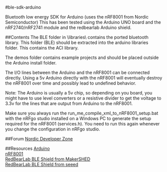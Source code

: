 #ble-sdk-arduino

Bluetooth low energy SDK for Arduino (uses the nRF8001 from Nordic Semiconductor)
This has been tested using the Arduino UNO board and the nRF2740/nRF2741 module and the redbearlab Arduino shield.

##Contents
The BLE folder in \libraries\ contains the ported bluetooth library. This folder (BLE) should be extracted into the arduino libraries folder. This contains the ACI library. 

The demos folder contains example projects and should be placed outside the Arduino install folder.

The I/O lines between the Arduino and the nRF8001 can be connected directly. Using a 5v Arduino directly with the nRF8001 will eventually destroy the nRF8001 over time and possibly lead to undefined behavior.

Note: The Arduino is usually a 5v chip, so depending on you board, you might have to use level converters or a resistive divider to get the voltage to 3.3v for the lines that are output from Arduino to the nRF8001.

Make sure you always run the run_me_compile_xml_to_nRF8001_setup.bat with the nRFgo studio installed on a Windows PC to generate the setup required for the nRF8001 (services.h). You need to run this again whenever you change the configuration in nRFgo studio.

##Forum
[Nordic Developer Zone](http://devzone.nordicsemi.com/ "Go to nordic developer zone")

##Resources
[Arduino](http://arduino.cc/ "Go to Arduino.cc")  
[nRF8001](https://www.nordicsemi.com/eng/Products/Bluetooth-R-low-energy/nRF8001 "Go to product")  
[RedBearLab BLE Shield from MakerSHED](http://www.makershed.com/Bluetooth_Low_Energy_BLE_Shield_for_Arduino_p/mkrbl1.htm "Go to product")  
[RedBearLab BLE Shield from seeed](http://www.seeedstudio.com/depot/bluetooth-40-low-energy-ble-shield-p-1255.html "Go to product")  
